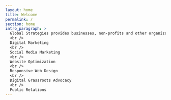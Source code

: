 ```yaml
---
layout: home
title: Welcome
permalink: /
section: home
intro_paragraph: >
  Global Strategies provides businesses, non-profits and other organizations the public relation and digital marketing services it takes to win. 
  <br />
  Digital Marketing
  <br />
  Social Media Marketing
  <br />
  Website Optimization
  <br />
  Responsive Web Design
  <br />
  Digital Grassroots Advocacy
  <br />
  Public Relations
---
```


